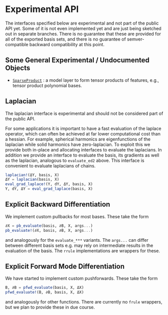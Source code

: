 
# Experimental API 

The interfaces specified below are experimental and not part of the public API yet. Some of it is not even implemented yet and are just being sketched out in separate branches. There is no guarantee that these are provided for all of the exported basis sets, and there is no guarantee of semver-compatible backward compatibility at this point.

## Some General Experimental / Undocumented Objects

* [`SparseProduct`](@ref) : a model layer to form tensor products of features, e.g., tensor product polynomial bases. 

## Laplacian 

The laplacian interface is experimental and should not be considered part of the public API. 

For some applications it is important to have a fast evaluation of the laplace operator, which can often be achieved at far lower computational cost than a hessian. For example, spherical harmonics are eigenfunctions of the laplacian while solid harmonics have zero-laplacian. To exploit this we provide both in-place and allocating interfaces to evaluate the laplacians. In addition we provide an interface to evaluate the basis, its gradients as well as the laplacian, analogous to `evaluate_ed2` above. This interface is convenient to evaluate laplacians of chains.

```julia
laplacian!(ΔY, basis, X)
ΔY = laplacian(basis, X)
eval_grad_laplace!(Y, dY, ΔY, basis, X)
Y, dY, ΔY = eval_grad_laplace(basis, X)
```

## Explicit Backward Differentiation

We implement custom pullbacks for most bases. These  take the form
```julia
∂X = pb_evaluate(basis, ∂B, X, args...)
pb_evaluate!(∂X, basis, ∂B, X, args...)
```
and analogously for the `evaluate_***` variants. The `args...` can differ between different basis sets e.g. may rely on intermediate results in the evaluation of the basis. The `rrule` implementations are wrappers for these.

## Explicit Forward Mode Differentiation

We have started to implement custom pushforwards. These take the form
```julia
B, ∂B = pfwd_evaluate(basis, X, ΔX)
pfwd_evaluate!(B, ∂B, basis, X, ΔX)
```
and analogously for other functions. There are currently no `frule` wrappers, but we plan to provide these in due course. 
